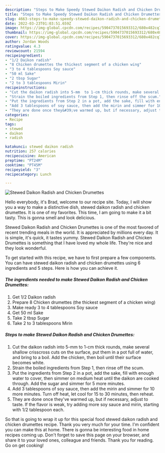 ```yaml
---
description: "Steps to Make Speedy Stewed Daikon Radish and Chicken Drumettes"
title: "Steps to Make Speedy Stewed Daikon Radish and Chicken Drumettes"
slug: 4663-steps-to-make-speedy-stewed-daikon-radish-and-chicken-drumettes
date: 2022-03-23T01:03:51.659Z
image: https://img-global.cpcdn.com/recipes/5904737015693312/680x482cq70/stewed-daikon-radish-and-chicken-drumettes-recipe-main-photo.jpg
thumbnail: https://img-global.cpcdn.com/recipes/5904737015693312/680x482cq70/stewed-daikon-radish-and-chicken-drumettes-recipe-main-photo.jpg
cover: https://img-global.cpcdn.com/recipes/5904737015693312/680x482cq70/stewed-daikon-radish-and-chicken-drumettes-recipe-main-photo.jpg
author: Jordan Woods
ratingvalue: 4.3
reviewcount: 21594
recipeingredient:
- "1/2 Daikon radish"
- "8 Chicken drumettes the thickest segment of a chicken wing"
- "3 to 4 tablespoons Soy sauce"
- "50 ml Sake"
- "2 tbsp Sugar"
- "2 to 3 tablespoons Mirin"
recipeinstructions:
- "Cut the daikon radish into 5-mm  to 1-cm thick rounds, make several shallow crisscross cuts on the surface, put them in a pot full of water, and bring to a boil. Add the chicken, then boil until their surface becomes white."
- "Strain the boiled ingredients from Step 1, then rinse off the scum."
- "Put the ingredients from Step 2 in a pot, add the sake, fill with enough water to cover, then simmer on medium heat until the daikon are cooked through. Add the sugar and simmer for 5 more minutes."
- "Add 3 tablespoons of soy sauce, then add the mirin and simmer for 10 more minutes. Turn off heat, let cool for 15 to 30 minutes, then reheat."
- "They are done once they&#39;ve warmed up, but if necessary, adjust to taste. If the flavor is weak, try adding more soy sauce and mirin, starting with 1/2 tablespoon each."
categories:
- Recipe
tags:
- stewed
- daikon
- radish

katakunci: stewed daikon radish 
nutrition: 257 calories
recipecuisine: American
preptime: "PT24M"
cooktime: "PT45M"
recipeyield: "3"
recipecategory: Lunch

---
```



![Stewed Daikon Radish and Chicken Drumettes](https://img-global.cpcdn.com/recipes/5904737015693312/680x482cq70/stewed-daikon-radish-and-chicken-drumettes-recipe-main-photo.jpg)

Hello everybody, it's Brad, welcome to our recipe site. Today, I will show you a way to make a distinctive dish, stewed daikon radish and chicken drumettes. It is one of my favorites. This time, I am going to make it a bit tasty. This is gonna smell and look delicious.



Stewed Daikon Radish and Chicken Drumettes is one of the most favored of recent trending meals in the world. It is appreciated by millions every day. It is simple, it's quick, it tastes yummy. Stewed Daikon Radish and Chicken Drumettes is something that I have loved my whole life. They're nice and they look wonderful.


To get started with this recipe, we have to first prepare a few components. You can have stewed daikon radish and chicken drumettes using 6 ingredients and 5 steps. Here is how you can achieve it.

<!--inarticleads1-->

##### The ingredients needed to make Stewed Daikon Radish and Chicken Drumettes:

1. Get 1/2 Daikon radish
1. Prepare 8 Chicken drumettes (the thickest segment of a chicken wing)
1. Make ready 3 to 4 tablespoons Soy sauce
1. Get 50 ml Sake
1. Take 2 tbsp Sugar
1. Take 2 to 3 tablespoons Mirin




<!--inarticleads2-->

##### Steps to make Stewed Daikon Radish and Chicken Drumettes:

1. Cut the daikon radish into 5-mm  to 1-cm thick rounds, make several shallow crisscross cuts on the surface, put them in a pot full of water, and bring to a boil. Add the chicken, then boil until their surface becomes white.
1. Strain the boiled ingredients from Step 1, then rinse off the scum.
1. Put the ingredients from Step 2 in a pot, add the sake, fill with enough water to cover, then simmer on medium heat until the daikon are cooked through. Add the sugar and simmer for 5 more minutes.
1. Add 3 tablespoons of soy sauce, then add the mirin and simmer for 10 more minutes. Turn off heat, let cool for 15 to 30 minutes, then reheat.
1. They are done once they&#39;ve warmed up, but if necessary, adjust to taste. If the flavor is weak, try adding more soy sauce and mirin, starting with 1/2 tablespoon each.




So that is going to wrap it up for this special food stewed daikon radish and chicken drumettes recipe. Thank you very much for your time. I'm confident you can make this at home. There is gonna be interesting food in home recipes coming up. Don't forget to save this page on your browser, and share it to your loved ones, colleague and friends. Thank you for reading. Go on get cooking!
